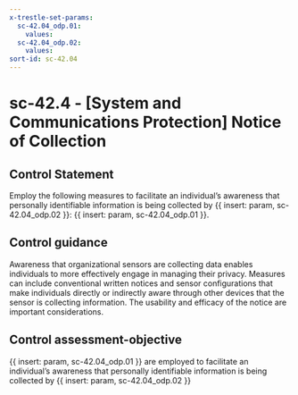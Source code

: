 ```yaml
---
x-trestle-set-params:
  sc-42.04_odp.01:
    values:
  sc-42.04_odp.02:
    values:
sort-id: sc-42.04
---
```


# sc-42.4 - \[System and Communications Protection\] Notice of Collection

## Control Statement

Employ the following measures to facilitate an individual’s awareness that personally identifiable information is being collected by {{ insert: param, sc-42.04_odp.02 }}: {{ insert: param, sc-42.04_odp.01 }}.

## Control guidance

Awareness that organizational sensors are collecting data enables individuals to more effectively engage in managing their privacy. Measures can include conventional written notices and sensor configurations that make individuals directly or indirectly aware through other devices that the sensor is collecting information. The usability and efficacy of the notice are important considerations.

## Control assessment-objective

{{ insert: param, sc-42.04_odp.01 }} are employed to facilitate an individual’s awareness that personally identifiable information is being collected by {{ insert: param, sc-42.04_odp.02 }}
